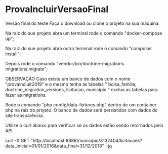 # ProvaIncluirVersaoFinal
Versão final do teste
Faça o download ou clone o projeto na sua máquina.

Na raiz do sue projeto abra um terminal rode o comando "docker-compose up";

Na raiz do sue projeto abra outro terminal rode o comando "composer install";

Depois rode o comando "vendor/bin/doctrine-migrations migrations:migrate";

OBSERVAÇÃO
Caso exista um banco de dados com o nome "provaincluir2019" e o mesmo tenha as 
tabelas " bolsa_familia, doctrine_migration_versions, licitacao, municipio "
exclua as tabelas para fazer as migrations.

Rode o comando "php config/data-fixtures.php" dentro de um container php na raiz do projeto.
O banco de dados será persistidos com dados do site transparência.

Utilize o curl abaixo para verificar se os dados estão sendo retornados pela API

curl -X GET "http://localhost:8888/municipio/3132404/licitacoes?data_inicial=01/01/2016&data_final=31/12/2018" | jq
